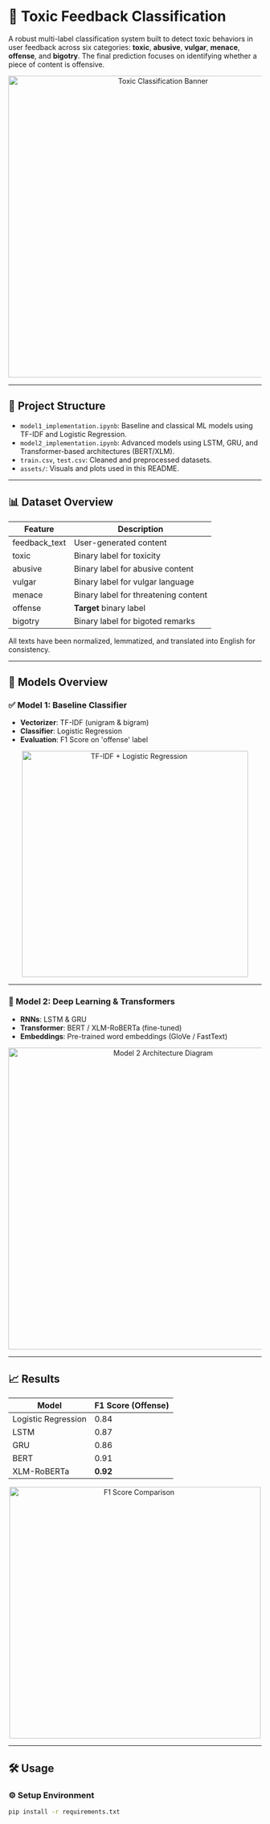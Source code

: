 # 🚨 Toxic Feedback Classification

A robust multi-label classification system built to detect toxic behaviors in user feedback across six categories: **toxic**, **abusive**, **vulgar**, **menace**, **offense**, and **bigotry**. The final prediction focuses on identifying whether a piece of content is offensive.

<p align="center">
  <img src="assets/cover.png" width="600" alt="Toxic Classification Banner">
</p>

---

## 📁 Project Structure

- `model1_implementation.ipynb`: Baseline and classical ML models using TF-IDF and Logistic Regression.
- `model2_implementation.ipynb`: Advanced models using LSTM, GRU, and Transformer-based architectures (BERT/XLM).
- `train.csv`, `test.csv`: Cleaned and preprocessed datasets.
- `assets/`: Visuals and plots used in this README.

---

## 📊 Dataset Overview

| Feature         | Description                          |
|-----------------|--------------------------------------|
| feedback_text   | User-generated content               |
| toxic           | Binary label for toxicity            |
| abusive         | Binary label for abusive content     |
| vulgar          | Binary label for vulgar language     |
| menace          | Binary label for threatening content |
| offense         | **Target** binary label              |
| bigotry         | Binary label for bigoted remarks     |

All texts have been normalized, lemmatized, and translated into English for consistency.

---

## 🧠 Models Overview

### ✅ Model 1: Baseline Classifier
- **Vectorizer**: TF-IDF (unigram & bigram)
- **Classifier**: Logistic Regression
- **Evaluation**: F1 Score on 'offense' label

<p align="center">
  <img src="assets/model1_tfidf_lr.png" width="450" alt="TF-IDF + Logistic Regression">
</p>

---

### 🤖 Model 2: Deep Learning & Transformers
- **RNNs**: LSTM & GRU
- **Transformer**: BERT / XLM-RoBERTa (fine-tuned)
- **Embeddings**: Pre-trained word embeddings (GloVe / FastText)

<p align="center">
  <img src="assets/model2_architecture.png" width="600" alt="Model 2 Architecture Diagram">
</p>

---

## 📈 Results

| Model                | F1 Score (Offense) |
|---------------------|-------------------|
| Logistic Regression | 0.84              |
| LSTM                | 0.87              |
| GRU                 | 0.86              |
| BERT                | 0.91              |
| XLM-RoBERTa         | **0.92**          |

<p align="center">
  <img src="assets/f1_comparison_chart.png" width="500" alt="F1 Score Comparison">
</p>

---

## 🛠️ Usage

### ⚙️ Setup Environment
```bash
pip install -r requirements.txt
